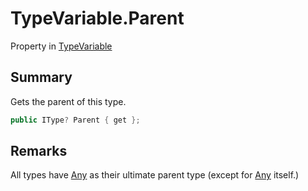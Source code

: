 # TypeVariable.Parent

Property in [TypeVariable](/docs/api/csharp/typechecker.typevariable.md)

## Summary


Gets the parent of this type.


```csharp
public IType? Parent { get };
```

## Remarks

All types have  [Any](yarn.types.any.md)  as their
ultimate parent type (except for  [Any](yarn.types.any.md) 
itself.)

